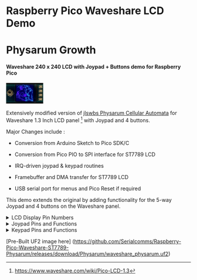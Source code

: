 # Raspberry Pico Waveshare LCD Demo
# Physarum Growth
#### Waveshare 240 x 240 LCD with Joypad + Buttons demo for Raspberry Pico

<img src="Physarum_Demo.gif" alt="Waveshare LCD" title="Waveshare LCD" width="20%" height="20%">

Extensively modified version of [jlswbs Physarum Cellular Automata](https://github.com/jlswbs/Pico_ST7789_240x240/tree/main/Physarum) for
Waveshare 1.3 Inch LCD panel [^1] with Joypad and 4 buttons. 

Major Changes include :

* Conversion from Arduino Sketch to Pico SDK/C 

* Conversion from Pico PIO to SPI interface for ST7789 LCD

* IRQ-driven joypad & keypad routines

* Framebuffer and DMA transfer for ST7789 LCD

* USB serial port for menus and Pico Reset if required

This demo extends the original by adding functionality for the 5-way Joypad and 4 buttons on the Waveshare panel.

<details><summary>LCD Display Pin Numbers</summary>
<p>
  
| Function   | Waveshare Panel Pin | 
|------------| :------------------:|
| `DC`       |          8          |
| `CS`       |          9          |
| `CLK`      |         10          |
| `DIN`      |         11          |
| `RESET`    |         12          |
| `BL`       |         13          |

</p>
</details>

<details><summary>Joypad Pins and Functions</summary>
<p>

| Pin | Joypad     |  Physarum Population Function           |
|:---:|------------|-----------------------------------------|
|  2  | `UP`       |  Physarum Growth Count - Increase       |
| 18  | `DOWN`     |  Physarum Growth Count - Decrease       |
| 16  | `LEFT`     |  Physarum Population Density - Decrease | 
| 20  | `RIGHT`    |  Physarum Population Density - Increase |
|  3  | `CENTRE`   |  Restart Physarum Animation             | 

</p>
</details>

<details><summary>Keypad Pins and Functions</summary>
<p>

| Pin | Keypad     | Physarum Palette Function |
|:---:|:----------:|---------------------------|
| 15  | `A`        | Re-Randomise Colours      |
| 17  | `B`        | Decrement Colours         |
| 19  | `X`        | Invert Colours            |
| 21  | `Y`        | Merge Colours             |

</p>
</details>

[Pre-Built UF2 image here]
(https://github.com/Serialcomms/Raspberry-Pico-Waveshare-ST7789-Physarum/releases/download/Physarum/waveshare_physarum.uf2)

[^1]:https://www.waveshare.com/wiki/Pico-LCD-1.3



